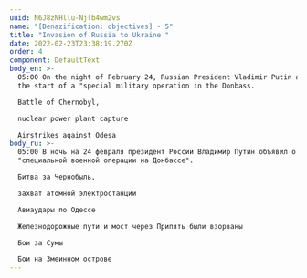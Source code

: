 ```yaml
---
uuid: N6J8zNHllu-Njlb4wm2vs
name: "[Denazification: objectives] - 5"
title: "Invasion of Russia to Ukraine "
date: 2022-02-23T23:38:19.270Z
order: 4
component: DefaultText
body_en: >-
  05:00 On the night of February 24, Russian President Vladimir Putin announced
  the start of a "special military operation in the Donbass.

  Battle of Chernobyl,

  nuclear power plant capture

  Airstrikes against Odesa
body_ru: >-
  05:00 В ночь на 24 февраля президент России Владимир Путин объявил о начале
  "специальной военной операции на Донбассе".

  Битва за Чернобыль,

  захват атомной электростанции

  Авиаудары по Одессе

  Железнодорожные пути и мост через Припять были взорваны

  Бои за Сумы

  Бои на Змеинном острове
---
```

